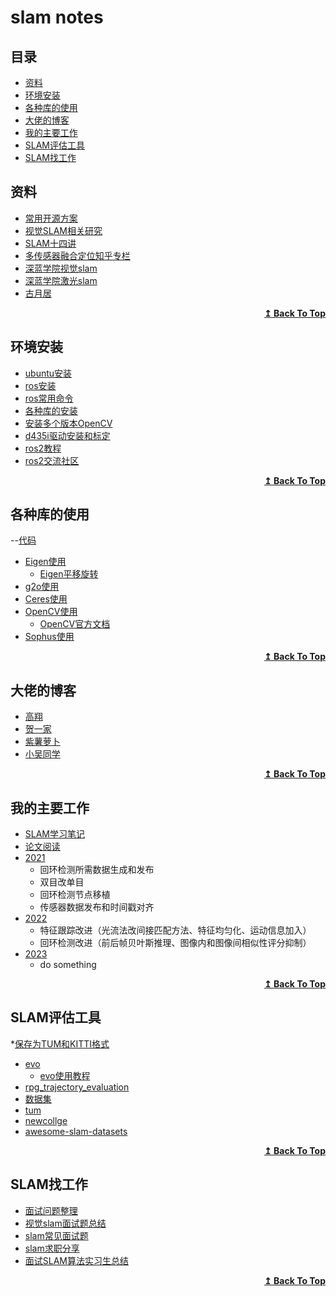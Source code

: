 # slam notes
## 目录

- [资料](#资料)
- [环境安装](#环境安装)
- [各种库的使用](#各种库的使用)
- [大佬的博客](#大佬的博客)
- [我的主要工作](#我的主要工作)
- [SLAM评估工具](#SLAM评估工具)
- [SLAM找工作](#SLAM找工作)

## 资料
- [常用开源方案](https://github.com/liuqian62/notebook/tree/main/slamNotes/slam%E5%BC%80%E6%BA%90%E6%96%B9%E6%A1%88)
- [视觉SLAM相关研究](https://github.com/wuxiaolang/Visual_SLAM_Related_Research)
- [SLAM十四讲](https://github.com/liuqian62/notebook/blob/main/slamNotes/14%E8%AE%B2.md)
- [多传感器融合定位知乎专栏](https://zhuanlan.zhihu.com/c_1114864226103037952)
- [深蓝学院视觉slam](https://github.com/zhouyong1234/VIO-Course)
- [深蓝学院激光slam](https://github.com/zhouyong1234/Laser-SLAM-Course)
- [古月居](https://www.guyuehome.com/)

<!-- - [如何使用g2o](use_g2o.md)
- [如何使用Ceres](use_ceres.md) -->

<div align="right">
    <b><a href="#目录">↥ Back To Top</a></b>
</div>


## 环境安装
* [ubuntu安装](https://blog.csdn.net/baidu_36602427/article/details/86548203?ops_request_misc=%257B%2522request%255Fid%2522%253A%2522165266749016782395341493%2522%252C%2522scm%2522%253A%252220140713.130102334.pc%255Fall.%2522%257D&request_id=165266749016782395341493&biz_id=0&utm_medium=distribute.pc_search_result.none-task-blog-2~all~first_rank_ecpm_v1~rank_v31_ecpm-1-86548203-null-null.142^v9^pc_search_result_cache,157^v4^control&utm_term=ubuntu18.04%E5%AE%89%E8%A3%85%E6%95%99%E7%A8%8B&spm=1018.2226.3001.4449)
* [ros安装](https://blog.csdn.net/weixin_50060664/article/details/121781535?ops_request_misc=%257B%2522request%255Fid%2522%253A%2522165266766216782350951349%2522%252C%2522scm%2522%253A%252220140713.130102334.pc%255Fall.%2522%257D&request_id=165266766216782350951349&biz_id=0&utm_medium=distribute.pc_search_result.none-task-blog-2~all~first_rank_ecpm_v1~rank_v31_ecpm-3-121781535-null-null.142^v9^pc_search_result_cache,157^v4^control&utm_term=ubuntu%E5%AE%89%E8%A3%85ros&spm=1018.2226.3001.4449)
* [ros常用命令](https://blog.csdn.net/u010585964/article/details/78715130?ops_request_misc=%257B%2522request%255Fid%2522%253A%2522165551422316780366549949%2522%252C%2522scm%2522%253A%252220140713.130102334..%2522%257D&request_id=165551422316780366549949&biz_id=0&utm_medium=distribute.pc_search_result.none-task-blog-2~all~baidu_landing_v2~default-4-78715130-null-null.142^v17^pc_rank_34,157^v15^new_3&utm_term=ros%E5%B8%B8%E7%94%A8%E5%91%BD%E4%BB%A4&spm=1018.2226.3001.4187)
* [各种库的安装](https://blog.csdn.net/Night___Raid/article/details/105113617?ops_request_misc=%257B%2522request%255Fid%2522%253A%2522165266819116782350993650%2522%252C%2522scm%2522%253A%252220140713.130102334.pc%255Fall.%2522%257D&request_id=165266819116782350993650&biz_id=0&utm_medium=distribute.pc_search_result.none-task-blog-2~all~first_rank_ecpm_v1~rank_v31_ecpm-3-105113617-null-null.142^v9^pc_search_result_cache,157^v4^control&utm_term=slam%E7%9A%84%E5%90%84%E7%A7%8D%E5%BA%93%E5%AE%89%E8%A3%85&spm=1018.2226.3001.4449)
* [安装多个版本OpenCV](https://heyijia.blog.csdn.net/article/details/54575245?spm=1001.2014.3001.5502)
* [d435i驱动安装和标定](https://blog.csdn.net/qq_35616298/article/details/116171823?ops_request_misc=%257B%2522request%255Fid%2522%253A%2522162942123216780271562120%2522%252C%2522scm%2522%253A%252220140713.130102334.pc%255Fall.%2522%257D&request_id=162942123216780271562120&biz_id=0&utm_medium=distribute.pc_search_result.none-task-blog-2~all~first_rank_v2~rank_v29-1-116171823.first_rank_v2_pc_rank_v29&utm_term=%E9%94%99%E8%AF%AF%3A+%E6%97%A0%E6%B3%95%E9%AA%8C%E8%AF%81+faculty.cse.tamu.edu+%E7%9A%84%E7%94%B1+%E2%80%9CCN%3DInCommon+RSA+Server+CA%2COU%3DInCommon%2CO%3DInternet2%2CL%3DAnn+Arbor%2CST%3DMI%2CC%3DUS%E2%80%9D+%E9%A2%81%E5%8F%91%E7%9A%84%E8%AF%81%E4%B9%A6%3A&spm=1018.2226.3001.4187)
* [ros2教程](http://fishros.com/#/fish_home)
* [ros2交流社区](https://fishros.org.cn/forum/)

<div align="right">
    <b><a href="#目录">↥ Back To Top</a></b>
</div>


## 各种库的使用

--[代码](https://github.com/liuqian62/lib_use)
* [Eigen使用](https://blog.csdn.net/yxpandjay/article/details/80587916?ops_request_misc=%257B%2522request%255Fid%2522%253A%2522165266842616782248567999%2522%252C%2522scm%2522%253A%252220140713.130102334.pc%255Fall.%2522%257D&request_id=165266842616782248567999&biz_id=0&utm_medium=distribute.pc_search_result.none-task-blog-2~all~first_rank_ecpm_v1~rank_v31_ecpm-1-80587916-null-null.142^v9^pc_search_result_cache,157^v4^control&utm_term=eigen%E4%BD%BF%E7%94%A8&spm=1018.2226.3001.4449)
  * [Eigen平移旋转](https://blog.csdn.net/u011092188/article/details/77430988) 
* [g2o使用](https://blog.csdn.net/He3he3he/article/details/110007973?ops_request_misc=%257B%2522request%255Fid%2522%253A%2522165266856216782246426329%2522%252C%2522scm%2522%253A%252220140713.130102334.pc%255Fall.%2522%257D&request_id=165266856216782246426329&biz_id=0&utm_medium=distribute.pc_search_result.none-task-blog-2~all~first_rank_ecpm_v1~rank_v31_ecpm-9-110007973-null-null.142^v9^pc_search_result_cache,157^v4^control&utm_term=g2o%E4%BD%BF%E7%94%A8&spm=1018.2226.3001.4449)
* [Ceres使用](https://blog.csdn.net/zzyczzyc/article/details/88937558?ops_request_misc=%257B%2522request%255Fid%2522%253A%2522165266905516782395383342%2522%252C%2522scm%2522%253A%252220140713.130102334.pc%255Fall.%2522%257D&request_id=165266905516782395383342&biz_id=0&utm_medium=distribute.pc_search_result.none-task-blog-2~all~first_rank_ecpm_v1~rank_v31_ecpm-5-88937558-null-null.142^v9^pc_search_result_cache,157^v4^control&utm_term=ceres%E4%BD%BF%E7%94%A8&spm=1018.2226.3001.4449)
* [OpenCV使用](https://blog.csdn.net/zzx2016zzx/article/details/108691235?ops_request_misc=%257B%2522request%255Fid%2522%253A%2522165266957316781683948705%2522%252C%2522scm%2522%253A%252220140713.130102334.pc%255Fall.%2522%257D&request_id=165266957316781683948705&biz_id=0&utm_medium=distribute.pc_search_result.none-task-blog-2~all~first_rank_ecpm_v1~rank_v31_ecpm-6-108691235-null-null.142^v9^pc_search_result_cache,157^v4^control&utm_term=opencv%E6%95%99%E7%A8%8Bc%2B%2B&spm=1018.2226.3001.4449)
  * [OpenCV官方文档](https://docs.opencv.org/3.4.4/index.html)
* [Sophus使用](https://blog.csdn.net/u011092188/article/details/77833022?ops_request_misc=%257B%2522request%255Fid%2522%253A%2522165267053516780357263815%2522%252C%2522scm%2522%253A%252220140713.130102334.pc%255Fall.%2522%257D&request_id=165267053516780357263815&biz_id=0&utm_medium=distribute.pc_search_result.none-task-blog-2~all~first_rank_ecpm_v1~rank_v31_ecpm-5-77833022-null-null.142^v9^pc_search_result_cache,157^v4^control&utm_term=Sophus%E4%BD%BF%E7%94%A8&spm=1018.2226.3001.4449)

<div align="right">
    <b><a href="#目录">↥ Back To Top</a></b>
</div>


## 大佬的博客
* [高翔](https://www.cnblogs.com/gaoxiang12/)
* [贺一家](https://blog.csdn.net/heyijia0327?type=blog)
* [紫薯萝卜](https://www.zhihu.com/people/mao-shu-yuan/posts)
* [小吴同学](https://wym.netlify.app/)


<!-- ## slam 后端一般分为两种处理方法
* 扩展卡尔曼滤波（滤波方法）
* 图优化（非线性优化方法）

## 图优化
1. 构建图。机器人位姿作为顶点，位姿间关系作为边。
2. 优化图。调整机器人的位姿（顶点）来尽量满足边的约束，使得误差最小。 -->


<div align="right">
    <b><a href="#目录">↥ Back To Top</a></b>
</div>


## 我的主要工作
* [SLAM学习笔记](slam学习笔记.md)
* [论文阅读](./slam论文阅读/)
* [2021](2021.md)
  * 回环检测所需数据生成和发布
  * 双目改单目
  * 回环检测节点移植
  * 传感器数据发布和时间戳对齐
* [2022](2022.md)
  * 特征跟踪改进（光流法改间接匹配方法、特征均匀化、运动信息加入）
  * 回环检测改进（前后帧贝叶斯推理、图像内和图像间相似性评分抑制）
* [2023](2023.md)
  * do something 

<div align="right">
    <b><a href="#目录">↥ Back To Top</a></b>
</div>


## SLAM评估工具
*[保存为TUM和KITTI格式](TUM_KITTI.md)
* [evo](https://github.com/MichaelGrupp/evo)
  * [evo使用教程](https://blog.csdn.net/u011341856/article/details/104594392?spm=1001.2014.3001.5501) 
* [rpg_trajectory_evaluation](https://github.com/uzh-rpg/rpg_trajectory_evaluation) 
* [数据集](https://blog.csdn.net/crp997576280/article/details/103340020?ops_request_misc=%257B%2522request%255Fid%2522%253A%2522165284191416781432971813%2522%252C%2522scm%2522%253A%252220140713.130102334..%2522%257D&request_id=165284191416781432971813&biz_id=0&utm_medium=distribute.pc_search_result.none-task-blog-2~all~sobaiduend~default-1-103340020-null-null.142^v10^pc_search_result_control_group,157^v4^control&utm_term=slam%E6%95%B0%E6%8D%AE%E9%9B%86%E7%99%BE%E5%BA%A6%E7%BD%91%E7%9B%98&spm=1018.2226.3001.4187)
* [tum](https://vision.in.tum.de/data/datasets/rgbd-dataset/download)
* [newcollge](https://drive.google.com/drive/u/0/folders/15lTH5osZzZlDpcW7oXfR_2t8TNssNARS)
* [awesome-slam-datasets](https://github.com/youngguncho/awesome-slam-datasets)


<div align="right">
    <b><a href="#目录">↥ Back To Top</a></b>
</div>


## SLAM找工作
* [面试问题整理](https://github.com/liuqian62/notebook/blob/main/slamNotes/SLAM%E9%9D%A2%E8%AF%95%E9%97%AE%E9%A2%98%E6%95%B4%E7%90%86.md)
* [视觉slam面试题总结](https://blog.csdn.net/weixin_44580210/article/details/91790044)
* [slam常见面试题](https://zhuanlan.zhihu.com/p/46694678)
* [slam求职分享](https://zhuanlan.zhihu.com/p/68858564)
* [面试SLAM算法实习生总结](https://zhuanlan.zhihu.com/p/76280626)

<div align="right">
    <b><a href="#目录">↥ Back To Top</a></b>
</div>

